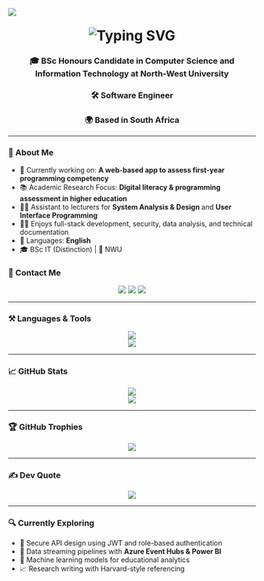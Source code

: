 <img align="left" src="https://visitor-badge.laobi.icu/badge?page_id=salimsofinia&right_color=black"/>

<h1 align="center">
  <img src="https://readme-typing-svg.herokuapp.com?font=Fira+Code&size=30&duration=4000&pause=1000&center=true&vCenter=true&width=600&lines=Hi+There!+I'm+Salim+👋;Welcome+to+my+GitHub+profile!;" alt="Typing SVG">
</h1>

<h3 align="center">
🎓 BSc Honours Candidate in Computer Science and Information Technology at North-West University  
</h3>
<h3 align="center">
🛠️ Software Engineer 
</h3>
<h3 align="center">
🌍 Based in South Africa
</h3>

---

### 🧠 About Me

- 🔭 Currently working on: **A web-based app to assess first-year programming competency**
- 📚 Academic Research Focus: **Digital literacy & programming assessment in higher education**
- 🧑‍🏫 Assistant to lecturers for **System Analysis & Design** and **User Interface Programming**
- 👨‍💻 Enjoys full-stack development, security, data analysis, and technical documentation
- 💬 Languages: **English**
- 🎓 BSc IT (Distinction) | 📍 NWU

### 💼 Contact Me

<div align="center">
  <a href="mailto:salimsofinia01719@gmail.com"><img src="https://skillicons.dev/icons?i=gmail" /></a>
  <a href="https://www.linkedin.com/in/salimsofinia"><img src="https://skillicons.dev/icons?i=linkedin" /></a>
  <a href="https://github.com/salimsofinia"><img src="https://skillicons.dev/icons?i=github" /></a>
</div>

---

### ⚒️ Languages & Tools

<div align="center">
  <img src="https://skillicons.dev/icons?i=java,python,c,cs,html,css,javascript,nodejs,react,matlab,firebase,supabase,mongodb,azure,git,github,vscode,visualstudio" />
  <br/>
  <img src="https://skillicons.dev/icons?i=postman,express,vercel,anaconda" />
</div>

---

### 📈 GitHub Stats

<div align="center">
  <img src="https://github-readme-stats.vercel.app/api/top-langs/?username=salimsofinia&layout=compact&theme=radical" />
  <br/>
  <img src="https://github-readme-stats.vercel.app/api?username=salimsofinia&show_icons=true&theme=radical" />
</div>

---

### 🏆 GitHub Trophies

<p align="center">
  <img src="https://github-profile-trophy.vercel.app/?username=salimsofinia&theme=radical&margin-w=5&no-frame=true" />
</p>

---

### ✍️ Dev Quote

<p align="center">
  <img src="https://quotes-github-readme.vercel.app/api?type=horizontal&theme=radical" />
</p>

---

### 🔍 Currently Exploring

- 🔐 Secure API design using JWT and role-based authentication
- 🧪 Data streaming pipelines with **Azure Event Hubs & Power BI**
- 🤖 Machine learning models for educational analytics
- 📈 Research writing with Harvard-style referencing
